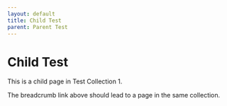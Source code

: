 ```yaml
---
layout: default
title: Child Test
parent: Parent Test
---
```


# Child Test

This is a child page in Test Collection 1.

The breadcrumb link above should lead to a page in the same collection.